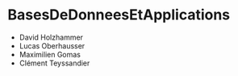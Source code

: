 # BasesDeDonneesEtApplications

+ David Holzhammer
+ Lucas Oberhausser
+ Maximilien Gomas
+ Clément Teyssandier
